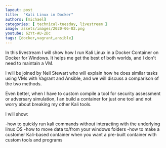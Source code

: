```yaml
---
layout: post
title:  "Kali Linux in Docker"
authors: [michael]
categories: [ technical-tuesday, livestream ]
image: assets/images/2020-06-02.png
youtube: 62Yt-AU-2Dc
tags: [docker,vagrant,ansible]
---
```

In this livestream I will show how I run Kali Linux in a Docker Container on Docker for Windows. It helps me get the best of both worlds, and I don't need to maintain a VM.

I will be joined by Neil Stewart who will explain how he does similar tasks using VMs with Vagrant and Ansible, and we will discuss a comparison of the two methods.

Even better, when I have to custom compile a tool for security assessment or adversary simulation, I an build a container for just one tool and not worry about breaking my other Kali tools.

I will show:

-how to quickly run kali commands without interacting with the underlying linux OS
-how to move data to/from your windows folders
-how to make a customer Kali-based container when you want a pre-built container with custom tools and programs
